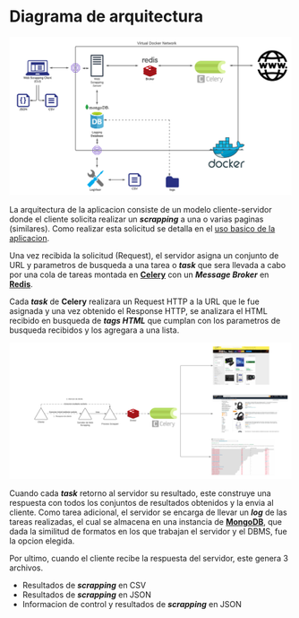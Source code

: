 # Diagrama de arquitectura
![arquitectura](https://github.com/MarianoSaez/final/blob/main/img/Diagrama%20de%20infraestructura.png)

La arquitectura de la aplicacion consiste de un modelo cliente-servidor donde el cliente solicita realizar un **_scrapping_** a una o varias paginas (similares). Como realizar esta solicitud se detalla en el [uso basico de la aplicacion](https://github.com/MarianoSaez/final#readme).

Una vez recibida la solicitud (Request), el servidor asigna un conjunto de URL y parametros de busqueda a una tarea o **_task_** que sera llevada a cabo por una cola de tareas montada en [**Celery**](https://docs.celeryproject.org/en/stable/index.html) con un **_Message Broker_** en [**Redis**](https://redis.io/).

Cada **_task_** de **Celery** realizara un Request HTTP a la URL que le fue asignada y una vez obtenido el Response HTTP, se analizara el HTML recibido en busqueda de **_tags HTML_** que cumplan con los parametros de busqueda recibidos y los agregara a una lista.

![diagrama_de_concurrencia](https://github.com/MarianoSaez/final/blob/main/img/Diagrama%20de%20concurrencia.png)

Cuando cada **_task_** retorno al servidor su resultado, este construye una respuesta con todos los conjuntos de resultados obtenidos y la envia al cliente. Como tarea adicional, el servidor se encarga de llevar un **_log_** de las tareas realizadas, el cual se almacena en una instancia de [**MongoDB**](https://www.mongodb.com/), que dada la similitud de formatos en los que trabajan el servidor y el DBMS, fue la opcion elegida.

Por ultimo, cuando el cliente recibe la respuesta del servidor, este genera 3 archivos.

- Resultados de **_scrapping_** en CSV
- Resultados de **_scrapping_** en JSON
- Informacion de control y resultados de **_scrapping_** en JSON